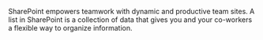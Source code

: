 SharePoint empowers teamwork with dynamic and productive team sites. A list in SharePoint is a collection of data that gives you and your co-workers a flexible way to organize information.